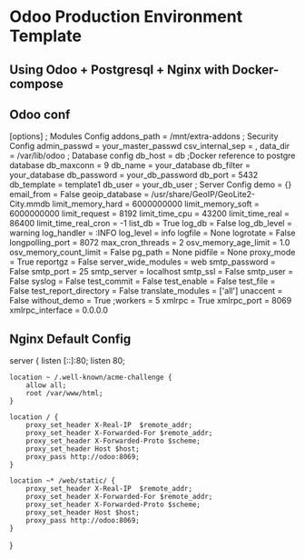 # Odoo Production Environment Template
## Using Odoo + Postgresql + Nginx with Docker-compose

## Odoo conf

[options]
; Modules Config
addons_path = /mnt/extra-addons
; Security Config
admin_passwd = your_master_passwd
csv_internal_sep = ,
data_dir = /var/lib/odoo
; Database config
db_host = db ;Docker reference to postgre database
db_maxconn = 9
db_name = your_database
db_filter = your_database
db_password = your_db_password
db_port = 5432
db_template = template1
db_user = your_db_user
; Server Config
demo = {}
email_from = False
geoip_database = /usr/share/GeoIP/GeoLite2-City.mmdb
limit_memory_hard = 6000000000
limit_memory_soft = 6000000000
limit_request = 8192
limit_time_cpu = 43200
limit_time_real = 86400
limit_time_real_cron = -1
list_db = True
log_db = False
log_db_level = warning
log_handler = :INFO
log_level = info
logfile = None
logrotate = False
longpolling_port = 8072
max_cron_threads = 2
osv_memory_age_limit = 1.0
osv_memory_count_limit = False
pg_path = None
pidfile = None
proxy_mode = True
reportgz = False
server_wide_modules = web
smtp_password = False
smtp_port = 25
smtp_server = localhost
smtp_ssl = False
smtp_user = False
syslog = False
test_commit = False
test_enable = False
test_file = False
test_report_directory = False
translate_modules = ['all']
unaccent = False
without_demo = True
;workers = 5
xmlrpc = True
xmlrpc_port = 8069
xmlrpc_interface = 0.0.0.0


## Nginx Default Config
server {
    listen [::]:80;
    listen 80;

    location ~ /.well-known/acme-challenge {
        allow all;
        root /var/www/html;
    }

    location / {
        proxy_set_header X-Real-IP  $remote_addr;
        proxy_set_header X-Forwarded-For $remote_addr;
        proxy_set_header X-Forwarded-Proto $scheme;
        proxy_set_header Host $host;
        proxy_pass http://odoo:8069;
    }

    location ~* /web/static/ {
        proxy_set_header X-Real-IP  $remote_addr;
        proxy_set_header X-Forwarded-For $remote_addr;
        proxy_set_header X-Forwarded-Proto $scheme;
        proxy_set_header Host $host;
        proxy_pass http://odoo:8069;
    }
}

